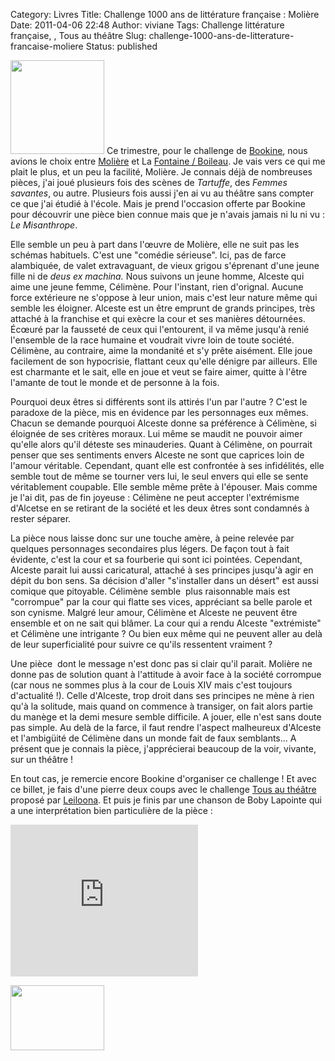 Category: Livres
Title: Challenge 1000 ans de littérature française : Molière
Date: 2011-04-06 22:48
Author: viviane
Tags: Challenge littérature française, , Tous au théâtre
Slug: challenge-1000-ans-de-litterature-francaise-moliere
Status: published

<a href="http://www.viviane-voyages.com/wp-content/uploads/2011/04/Moliere.jpg"><img class="alignleft size-thumbnail wp-image-1962" title="Moliere" src="http://www.viviane-voyages.com/wp-content/uploads/2011/04/Moliere-150x150.jpg" alt="" width="150" height="150" /></a> Ce trimestre, pour le challenge de <a href="http://mediatexte.blogspot.com/" target="_blank">Bookine</a>, nous avions le choix entre <a href="http://mediatexte.blogspot.com/2011/03/challenge-1-000-ans-de-litterature_09.html" target="_blank">Molière</a> et La <a href="http://mediatexte.blogspot.com/2011/03/challenge-1-000-ans-de-litterature.html" target="_blank">Fontaine / Boileau</a>. Je vais vers ce qui me plait le plus, et un peu la facilité, Molière. Je connais déjà de nombreuses pièces, j'ai joué plusieurs fois des scènes de <em>Tartuffe</em>, des <em>Femmes savantes</em>, ou autre. Plusieurs fois aussi j'en ai vu au théâtre sans compter ce que j'ai étudié à l'école. Mais je prend l'occasion offerte par Bookine pour découvrir une pièce bien connue mais que je n'avais jamais ni lu ni vu : <em>Le Misanthrope</em>.

Elle semble un peu à part dans l'œuvre de Molière, elle ne suit pas les schémas habituels. C'est une "comédie sérieuse". Ici, pas de farce alambiquée, de valet extravaguant, de vieux grigou s'éprenant d'une jeune fille ni de <em>deus ex machina. </em>Nous suivons un jeune homme, Alceste qui aime une jeune femme, Célimène. Pour l'instant, rien d'orignal. Aucune force extérieure ne s'oppose à leur union, mais c'est leur nature même qui semble les éloigner. Alceste est un être emprunt de grands principes, très attaché à la franchise et qui exècre la cour et ses manières détournées. Écœuré par la fausseté de ceux qui l'entourent, il va même jusqu'à renié l'ensemble de la race humaine et voudrait vivre loin de toute société. Célimène, au contraire, aime la mondanité et s'y prête aisément. Elle joue facilement de son hypocrisie, flattant ceux qu'elle dénigre par ailleurs. Elle est charmante et le sait, elle en joue et veut se faire aimer, quitte à l'être l'amante de tout le monde et de personne à la fois.

Pourquoi deux êtres si différents sont ils attirés l'un par l'autre ? C'est le paradoxe de la pièce, mis en évidence par les personnages eux mêmes. Chacun se demande pourquoi Alceste donne sa préférence à Célimène, si éloignée de ses critères moraux. Lui même se maudit ne pouvoir aimer qu'elle alors qu'il déteste ses minauderies. Quant à Célimène, on pourrait penser que ses sentiments envers Alceste ne sont que caprices loin de l'amour véritable. Cependant, quant elle est confrontée à ses infidélités, elle semble tout de même se tourner vers lui, le seul envers qui elle se sente véritablement coupable. Elle semble même prête à l'épouser. Mais comme je l'ai dit, pas de fin joyeuse : Célimène ne peut accepter l'extrémisme d'Alcetse en se retirant de la société et les deux êtres sont condamnés à rester séparer.

La pièce nous laisse donc sur une touche amère, à peine relevée par quelques personnages secondaires plus légers. De façon tout à fait évidente, c'est la cour et sa fourberie qui sont ici pointées. Cependant, Alceste parait lui aussi caricatural, attaché à ses principes jusqu'à agir en dépit du bon sens. Sa décision d'aller "s'installer dans un désert" est aussi comique que pitoyable. Célimène semble  plus raisonnable mais est "corrompue" par la cour qui flatte ses vices, appréciant sa belle parole et son cynisme. Malgré leur amour, Célimène et Alceste ne peuvent être ensemble et on ne sait qui blâmer. La cour qui a rendu Alceste "extrémiste" et Célimène une intrigante ? Ou bien eux même qui ne peuvent aller au delà de leur superficialité pour suivre ce qu'ils ressentent vraiment ?

Une pièce  dont le message n'est donc pas si clair qu'il parait. Molière ne donne pas de solution quant à l'attitude à avoir face à la société corrompue (car nous ne sommes plus à la cour de Louis XIV mais c'est toujours d'actualité !). Celle d'Alceste, trop droit dans ses principes ne mène à rien qu'à la solitude, mais quand on commence à transiger, on fait alors partie du manège et la demi mesure semble difficile. A jouer, elle n'est sans doute pas simple. Au delà de la farce, il faut rendre l'aspect malheureux d'Alceste et l'ambigüité de Célimène dans un monde fait de faux semblants... A présent que je connais la pièce, j'apprécierai beaucoup de la voir, vivante, sur un théâtre !

En tout cas, je remercie encore Bookine d'organiser ce challenge ! Et avec ce billet, je fais d'une pierre deux coups avec le challenge <a href="http://leiloona.canalblog.com/archives/2010/06/06/18145654.html" target="_blank">Tous au théâtre</a> proposé par <a href="http://leiloona.canalblog.com/" target="_blank">Leiloona</a>. Et puis je finis par une chanson de Boby Lapointe qui a une interprétation bien particulière de la pièce :

<iframe title="YouTube video player" width="300" height="243" src="http://www.youtube.com/embed/t5Oog-B31bg" frameborder="0" allowfullscreen></iframe>

<a href="http://www.viviane-voyages.com/wp-content/uploads/2011/04/tous-au-theatre.jpg"><img class="aligncenter size-full wp-image-1963" title="Tous au theatre" src="http://www.viviane-voyages.com/wp-content/uploads/2011/04/tous-au-theatre.jpg" alt="" width="150" height="104" /></a>